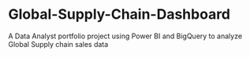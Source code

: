 # Global-Supply-Chain-Dashboard
A Data Analyst portfolio project using Power BI and BigQuery to analyze Global Supply chain sales data
